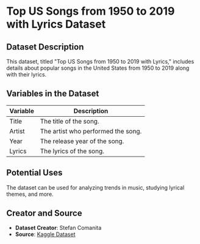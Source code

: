 # Top US Songs from 1950 to 2019 with Lyrics Dataset

## Dataset Description

This dataset, titled "Top US Songs from 1950 to 2019 with Lyrics," includes details about popular songs in the United States from 1950 to 2019 along with their lyrics.

## Variables in the Dataset

| Variable    | Description                               |
|-------------|-------------------------------------------|
| Title       | The title of the song.                    |
| Artist      | The artist who performed the song.        |
| Year        | The release year of the song.             |
| Lyrics      | The lyrics of the song.                   |

## Potential Uses

The dataset can be used for analyzing trends in music, studying lyrical themes, and more.

## Creator and Source

- **Dataset Creator**: Stefan Comanita
- **Source**: [Kaggle Dataset](https://www.kaggle.com/datasets/stefancomanita/top-us-songs-from-1950-to-2019-w-lyrics)
